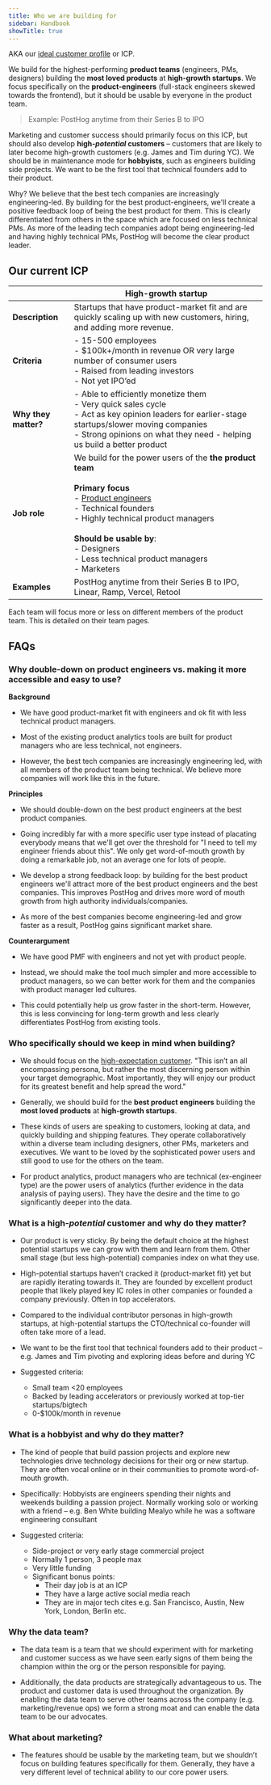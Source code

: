 ```yaml
---
title: Who we are building for
sidebar: Handbook
showTitle: true
---
```


AKA our [ideal customer profile](/newsletter/ideal-customer-profile-framework) or ICP.

We build for the highest-performing **product teams** (engineers, PMs, designers) building the **most loved products** at **high-growth startups**. We focus specifically on the **product-engineers** (full-stack engineers skewed towards the frontend), but it should be usable by everyone in the product team.

> Example: PostHog anytime from their Series B to IPO

Marketing and customer success should primarily focus on this ICP, but should also develop **high-*potential* customers** – customers that are likely to later become high-growth customers (e.g. James and Tim during YC). We should be in maintenance mode for **hobbyists**, such as engineers building side projects. We want to be the first tool that technical founders add to their product.

Why? We believe that the best tech companies are increasingly engineering-led. By building for the best product-engineers, we'll create a positive feedback loop of being the best product for them. This is clearly differentiated from others in the space which are focused on less technical PMs. As more of the leading tech companies adopt being engineering-led and having highly technical PMs, PostHog will become the clear product leader.

## Our current ICP

|  | High-growth startup |
| --- | --- |
| **Description** | Startups that have product-market fit and are quickly scaling up with new customers, hiring, and adding more revenue. |
| **Criteria** | - 15-500 employees<br />- $100k+/month in revenue OR very large number of consumer users<br />- Raised from leading investors<br />- Not yet IPO’ed |
| **Why they matter?** | - Able to efficiently monetize them<br />- Very quick sales cycle<br />- Act as key opinion leaders for earlier-stage startups/slower moving companies<br />- Strong opinions on what they need - helping us build a better product |
| **Job role** | We build for the power users of the **the product team**<br /><br />**Primary focus**<br />- [Product engineers](https://posthog.com/blog/what-is-a-product-engineer)<br/>- Technical founders <br />- Highly technical product managers <br /><br />**Should be usable by**:<br />- Designers<br />- Less technical product managers<br />- Marketers<br />|
| **Examples** | PostHog anytime from their Series B to IPO, Linear, Ramp, Vercel, Retool |

Each team will focus more or less on different members of the product team. This is detailed on their team pages.

## FAQs

### Why double-down on product engineers vs. making it more accessible and easy to use?

**Background**

- We have good product-market fit with engineers and ok fit with less technical product managers.

- Most of the existing product analytics tools are built for product managers who are less technical, not engineers.

- However, the best tech companies are increasingly engineering led, with all members of the product team being technical. We believe more companies will work like this in the future.

**Principles**

- We should double-down on the best product engineers at the best product companies.

- Going incredibly far with a more specific user type instead of placating everybody means that we'll get over the threshold for "I need to tell my engineer friends about this". We only get word-of-mouth growth by doing a remarkable job, not an average one for lots of people.

- We develop a strong feedback loop: by building for the best product engineers we'll attract more of the best product engineers and the best companies. This improves PostHog and drives more word of mouth growth from high authority individuals/companies.

- As more of the best companies become engineering-led and grow faster as a result, PostHog gains significant market share.

**Counterargument**

- We have good PMF with engineers and not yet with product people.

- Instead, we should make the tool much simpler and more accessible to product managers, so we can better work for them and the companies with product manager led cultures. 

- This could potentially help us grow faster in the short-term. However, this is less convincing for long-term growth and less clearly differentiates PostHog from existing tools.

### Who specifically should we keep in mind when building?

- We should focus on the [high-expectation customer](https://review.firstround.com/what-i-learned-from-developing-branding-for-airbnb-dropbox-and-thumbtack). "This isn’t an all encompassing persona, but rather the most discerning person within your target demographic. Most importantly, they will enjoy our product for its greatest benefit and help spread the word."

- Generally, we should build for the **best product engineers** building the **most loved products** at **high-growth startups**.

- These kinds of users are speaking to customers, looking at data, and quickly building and shipping features. They operate collaboratively within a diverse team including designers, other PMs, marketers and executives. We want to be loved by the sophisticated power users and still good to use for the others on the team.

- For product analytics, product managers who are technical (ex-engineer type) are the power users of analytics (further evidence in the data analysis of paying users). They have the desire and the time to go significantly deeper into the data.

### What is a high-_potential_ customer and why do they matter?

- Our product is very sticky. By being the default choice at the highest potential startups we can grow with them and learn from them. Other small stage (but less high-potential) companies index on what they use.

- High-potential startups haven’t cracked it (product-market fit) yet but are rapidly iterating towards it. They are founded by excellent product people that likely played key IC roles in other companies or founded a company previously. Often in top accelerators.

- Compared to the individual contributor personas in high-growth startups, at high-potential startups the CTO/technical co-founder will often take more of a lead.

- We want to be the first tool that technical founders add to their product – e.g. James and Tim pivoting and exploring ideas before and during YC

- Suggested criteria:
  - Small team <20 employees
  - Backed by leading accelerators or previously worked at top-tier startups/bigtech
  - 0-$100k/month in revenue

### What is a hobbyist and why do they matter?

- The kind of people that build passion projects and explore new technologies drive technology decisions for their org or new startup. They are often vocal online or in their communities to promote word-of-mouth growth.

- Specifically: Hobbyists are engineers spending their nights and weekends building a passion project. Normally working solo or working with a friend – e.g. Ben White building Mealyo while he was a software engineering consultant

- Suggested criteria:
  - Side-project or very early stage commercial project
  - Normally 1 person, 3 people max
  - Very little funding
  - Significant bonus points:
    - Their day job is at an ICP
    - They have a large active social media reach
    - They are in major tech cites e.g. San Francisco, Austin, New York, London, Berlin etc.

### Why the data team?

- The data team is a team that we should experiment with for marketing and customer success as we have seen early signs of them being the champion within the org or the person responsible for paying.

- Additionally, the data products are strategically advantageous to us. The product and customer data is used throughout the organization. By enabling the data team to serve other teams across the company (e.g. marketing/revenue ops) we form a strong moat and can enable the data team to be our advocates.

### What about marketing?

- The features should be usable by the marketing team, but we shouldn’t focus on building features specifically for them. Generally, they have a very different level of technical ability to our core power users.
